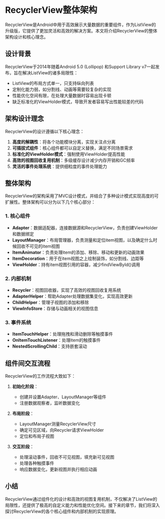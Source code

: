 # RecyclerView整体架构

RecyclerView是Android中用于高效展示大量数据的重要组件，作为ListView的升级版，它提供了更加灵活和高效的解决方案。本文将介绍RecyclerView的整体架构设计和核心理念。

## 设计背景

RecyclerView于2014年随着Android 5.0 (Lollipop) 和Support Library v7一起发布，旨在解决ListView的诸多局限性：

- ListView的布局方式单一，只支持纵向列表
- 定制化能力弱，如分割线、动画等需要较复杂的实现
- 性能优化空间有限，在处理大量数据时容易出现卡顿
- 缺乏标准化的ViewHolder模式，导致开发者容易写出性能较差的代码

## 架构设计理念

RecyclerView的设计遵循以下核心理念：

1. **高度的解耦性**：将各个功能模块分离，实现关注点分离
2. **可插拔式组件**：核心组件都可以自定义替换，满足不同场景需求
3. **标准化的ViewHolder模式**：强制使用ViewHolder提高性能
4. **高效的视图回收复用机制**：多级缓存设计减少内存开销和GC频率
5. **灵活的事件处理系统**：提供细粒度的事件处理能力

## 整体架构

RecyclerView的架构采用了MVC设计模式，并结合了多种设计模式实现高度的可扩展性。整体架构可以分为以下几个核心部分：

### 1. 核心组件

- **Adapter**：数据适配器，连接数据源和RecyclerView，负责创建ViewHolder和数据绑定
- **LayoutManager**：布局管理器，负责测量和定位item视图，以及确定什么时候回收不可见的item视图
- **ItemAnimator**：负责处理item的添加、移除、移动和更新的动画效果
- **ItemDecoration**：用于在item视图之上绘制装饰，如分割线、边距等
- **ViewHolder**：持有item视图引用的容器，减少findViewById()调用

### 2. 内部机制

- **Recycler**：视图回收器，实现了高效的视图回收复用系统
- **AdapterHelper**：帮助Adapter处理数据集变化，实现高效更新
- **ChildHelper**：管理子视图的添加和移除
- **ViewInfoStore**：存储与动画相关的视图信息

### 3. 事件系统

- **ItemTouchHelper**：处理拖拽和滑动删除等触摸事件
- **OnItemTouchListener**：处理item的触摸事件
- **NestedScrollingChild**：支持嵌套滚动

## 组件间交互流程

RecyclerView的工作流程大致如下：

1. **初始化阶段**：
   - 创建并设置Adapter、LayoutManager等组件
   - 注册数据观察者，监听数据变化

2. **布局阶段**：
   - LayoutManager测量RecyclerView尺寸
   - 确定可见区域，向Recycler请求ViewHolder
   - 定位和布局子视图

3. **交互阶段**：
   - 处理滚动事件，回收不可见视图，填充新可见视图
   - 处理各种触摸事件
   - 响应数据变化，更新视图并执行相应动画

## 小结

RecyclerView通过组件化的设计和高效的视图复用机制，不仅解决了ListView的局限性，还提供了极高的自定义能力和性能优化空间。接下来的章节，我们将深入探讨RecyclerView的各个核心组件和内部机制的实现原理。 